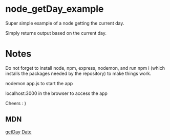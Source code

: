 # node_getDay_example

Super simple example of a node getting the current day.

Simply returns output based on the current day.

# Notes
Do not forget to install node, npm, express, nodemon, and run npm i (which installs the packages needed by the repository) to make things work.

nodemon app.js to start the app

localhost:3000 in the browser to access the app

Cheers : )

## MDN

[getDay](https://developer.mozilla.org/en-US/docs/Web/JavaScript/Reference/Global_Objects/Date/getDay)
[Date](https://developer.mozilla.org/en-US/docs/Web/JavaScript/Reference/Global_Objects/Date)
